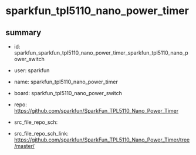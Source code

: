 # sparkfun_tpl5110_nano_power_timer
 
## summary 
* id: sparkfun_sparkfun_tpl5110_nano_power_timer_sparkfun_tpl5110_nano_power_switch
* user: sparkfun
* name: sparkfun_tpl5110_nano_power_timer
* board: sparkfun_tpl5110_nano_power_switch
* repo: https://github.com/sparkfun/SparkFun_TPL5110_Nano_Power_Timer



* src_file_repo_sch: 
* src_file_repo_sch_link: https://github.com/sparkfun/SparkFun_TPL5110_Nano_Power_Timer/tree/master/




